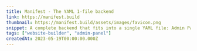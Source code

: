 ```yaml
---
title: Manifest - The YAML 1-file backend
link: https://manifest.build
thumbnail: https://manifest.build/assets/images/favicon.png
snippet: A complete backend that fits into a single YAML file: Admin Panel, REST API, DB, JS SDK.
tags: ["website-builder", "admin-panel"]
createdAt: 2023-05-19T00:00:00.000Z
---
```

